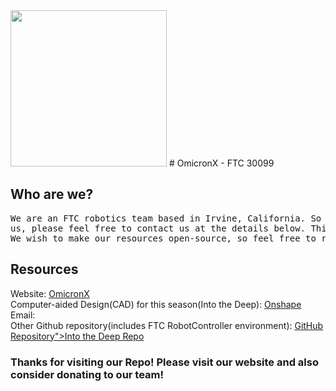 <img src="https://cdn.prod.website-files.com/6854d4a8e524965ae2661fb2/6854d7f1a1fee9b351f2ed02_vibrant%20logo%20with%20words%201.svg" loading="lazy" alt="" width="250">
# OmicronX - FTC 30099<br />
<h2>Who are we?</h2>
<pre>
We are an FTC robotics team based in Irvine, California. So if you live nearby and are interested in joining or need anything from
us, please feel free to contact us at the details below. This <a href="https://github.com/SevenIsAtEleven/30099-maximus-is-a-bum/blob/main"> Github Repository</a> is our FTC environment along with our code. 
We wish to make our resources open-source, so feel free to reach out if you need anything.
</pre>
<h2>Resources</h2>
Website: <a href="https://v2.ftc30099.com">OmicronX</a><br />
Computer-aided Design(CAD) for this season(Into the Deep): <a href="https://cad.onshape.com/documents/6fba0affd7371c0076f5805e/w/4ec63f80cc81c7cb112896a5/e/277cc521092787c35fbf36e4">Onshape</a><br />
Email: <ftc30099@gmai.com><br />
Other Github repository(includes FTC RobotController environment): <a href="https://github.com/maximusxiao/offseason">GitHub Repository">Into the Deep Repo</a><br />

### Thanks for visiting our Repo! Please visit our website and also consider donating to our team!
